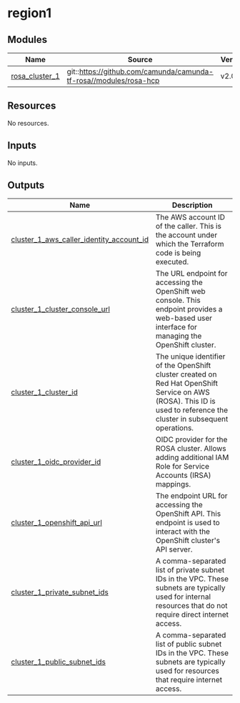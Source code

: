 # region1

<!-- BEGIN_TF_DOCS -->
## Modules

| Name | Source | Version |
|------|--------|---------|
| <a name="module_rosa_cluster_1"></a> [rosa\_cluster\_1](#module\_rosa\_cluster\_1) | git::https://github.com/camunda/camunda-tf-rosa//modules/rosa-hcp | v2.0.0 |
## Resources

No resources.
## Inputs

No inputs.
## Outputs

| Name | Description |
|------|-------------|
| <a name="output_cluster_1_aws_caller_identity_account_id"></a> [cluster\_1\_aws\_caller\_identity\_account\_id](#output\_cluster\_1\_aws\_caller\_identity\_account\_id) | The AWS account ID of the caller. This is the account under which the Terraform code is being executed. |
| <a name="output_cluster_1_cluster_console_url"></a> [cluster\_1\_cluster\_console\_url](#output\_cluster\_1\_cluster\_console\_url) | The URL endpoint for accessing the OpenShift web console. This endpoint provides a web-based user interface for managing the OpenShift cluster. |
| <a name="output_cluster_1_cluster_id"></a> [cluster\_1\_cluster\_id](#output\_cluster\_1\_cluster\_id) | The unique identifier of the OpenShift cluster created on Red Hat OpenShift Service on AWS (ROSA). This ID is used to reference the cluster in subsequent operations. |
| <a name="output_cluster_1_oidc_provider_id"></a> [cluster\_1\_oidc\_provider\_id](#output\_cluster\_1\_oidc\_provider\_id) | OIDC provider for the ROSA cluster. Allows adding additional IAM Role for Service Accounts (IRSA) mappings. |
| <a name="output_cluster_1_openshift_api_url"></a> [cluster\_1\_openshift\_api\_url](#output\_cluster\_1\_openshift\_api\_url) | The endpoint URL for accessing the OpenShift API. This endpoint is used to interact with the OpenShift cluster's API server. |
| <a name="output_cluster_1_private_subnet_ids"></a> [cluster\_1\_private\_subnet\_ids](#output\_cluster\_1\_private\_subnet\_ids) | A comma-separated list of private subnet IDs in the VPC. These subnets are typically used for internal resources that do not require direct internet access. |
| <a name="output_cluster_1_public_subnet_ids"></a> [cluster\_1\_public\_subnet\_ids](#output\_cluster\_1\_public\_subnet\_ids) | A comma-separated list of public subnet IDs in the VPC. These subnets are typically used for resources that require internet access. |
<!-- END_TF_DOCS -->
